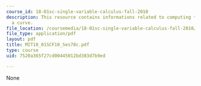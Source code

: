 ```yaml
---
course_id: 18-01sc-single-variable-calculus-fall-2010
description: This resource contains informations related to computing the length of
  a curve.
file_location: /coursemedia/18-01sc-single-variable-calculus-fall-2010/7520a365f27cd00445012bd383d7b9ed_MIT18_01SCF10_Ses78c.pdf
file_type: application/pdf
layout: pdf
title: MIT18_01SCF10_Ses78c.pdf
type: course
uid: 7520a365f27cd00445012bd383d7b9ed

---
```

None